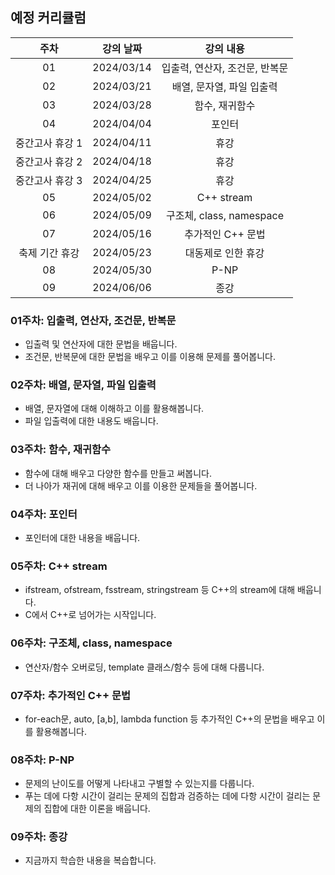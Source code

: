 ## 예정 커리큘럼

| 주차 | 강의 날짜 |              강의 내용                |
| :--: | :------: |:--------------------------------------------: | 
| 01 | 2024/03/14 | 입출력, 연산자, 조건문, 반복문 |
| 02 | 2024/03/21 | 배열, 문자열, 파일 입출력 |  |
| 03 | 2024/03/28 | 함수, 재귀함수 |  |
| 04 | 2024/04/04 | 포인터 |  |
| 중간고사 휴강 1 | 2024/04/11 | 휴강 |  |
| 중간고사 휴강 2 | 2024/04/18 | 휴강 |  |
| 중간고사 휴강 3 | 2024/04/25 | 휴강 |  |
| 05 | 2024/05/02 | C++ stream |  |
| 06 | 2024/05/09 | 구조체, class, namespace |  |
| 07 | 2024/05/16 | 추가적인 C++ 문법  |  |
| 축제 기간 휴강 | 2024/05/23 | 대동제로 인한 휴강 |  |
| 08 | 2024/05/30 | P-NP |  |
| 09 | 2024/06/06 | 종강 |  |

### 01주차: 입출력, 연산자, 조건문, 반복문

- 입출력 및 연산자에 대한 문법을 배웁니다.
- 조건문, 반복문에 대한 문법을 배우고 이를 이용해 문제를 풀어봅니다.

### 02주차: 배열, 문자열, 파일 입출력
 
- 배열, 문자열에 대해 이해하고 이를 활용해봅니다.
- 파일 입출력에 대한 내용도 배웁니다.

### 03주차: 함수, 재귀함수

- 함수에 대해 배우고 다양한 함수를 만들고 써봅니다.
- 더 나아가 재귀에 대해 배우고 이를 이용한 문제들을 풀어봅니다.

### 04주차: 포인터

- 포인터에 대한 내용을 배웁니다.

### 05주차: C++ stream

- ifstream, ofstream, fsstream, stringstream 등 C++의 stream에 대해 배웁니다.
- C에서 C++로 넘어가는 시작입니다.

### 06주차: 구조체, class, namespace

- 연산자/함수 오버로딩, template 클래스/함수 등에 대해 다룹니다.

### 07주차: 추가적인 C++ 문법

- for-each문, auto, [a,b], lambda function 등 추가적인 C++의 문법을 배우고 이를 활용해봅니다.

### 08주차: P-NP

- 문제의 난이도를 어떻게 나타내고 구별할 수 있는지를 다룹니다.
- 푸는 데에 다항 시간이 걸리는 문제의 집합과 검증하는 데에 다항 시간이 걸리는 문제의 집합에 대한 이론을 배웁니다.

### 09주차: 종강 

- 지금까지 학습한 내용을 복습합니다.

